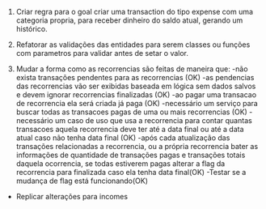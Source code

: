 1. Criar regra para o goal criar uma transaction do tipo expense com uma categoria propria, para receber dinheiro do saldo atual, gerando um histórico.

2. Refatorar as validações das entidades para serem classes ou funções com parametros para validar antes de setar o valor.

3. Mudar a forma como as recorrencias são feitas de maneira que:
-não exista transações pendentes para as recorrencias (OK)
-as pendencias das recorrencias vão ser exibidas baseada em lógica sem dados salvos e devem ignorar recorrencias finalizadas (OK)
-ao pagar uma transacao de recorrencia ela será criada já paga (OK)
-necessário um serviço para buscar todas as transacoes pagas de uma ou mais recorrencias (OK)
-necessário um caso de uso que usa a recorrencia para contar quantas transacoes aquela recorrencia deve ter até a data final ou até a data atual caso não tenha data final (OK)
-após cada atualização das transações relacionadas a recorrencia, ou a própria recorrencia bater as informações de quantidade de transações pagas e transações totais daquela ocorrencia, se todas estiverem pagas alterar a flag da recorrencia para finalizada caso ela tenha data final(OK)
-Testar se a mudança de flag está funcionando(OK)
- Replicar alterações para incomes


